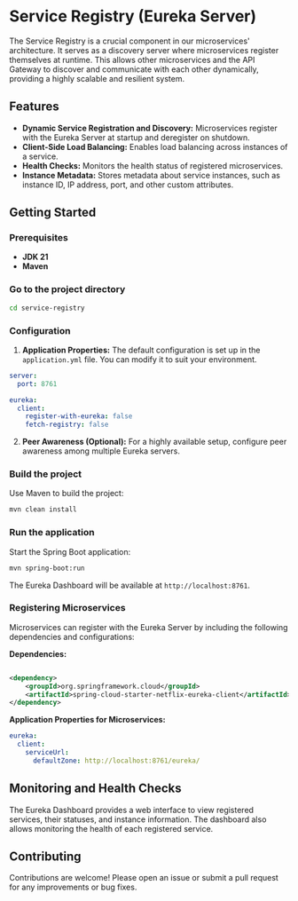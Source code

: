 # Service Registry (Eureka Server)

The Service Registry is a crucial component in our microservices' architecture. It serves as a discovery server where
microservices register themselves at runtime. This allows other microservices and the API Gateway to discover and
communicate with each other dynamically, providing a highly scalable and resilient system.

## Features

- **Dynamic Service Registration and Discovery:** Microservices register with the Eureka Server at startup and
  deregister on shutdown.
- **Client-Side Load Balancing:** Enables load balancing across instances of a service.
- **Health Checks:** Monitors the health status of registered microservices.
- **Instance Metadata:** Stores metadata about service instances, such as instance ID, IP address, port, and other
  custom attributes.

## Getting Started

### Prerequisites

- **JDK 21**
- **Maven**

### Go to the project directory

```sh
cd service-registry
```

### Configuration

1. **Application Properties:** The default configuration is set up in the `application.yml` file. You can modify it to
   suit your environment.

```yaml
server:
  port: 8761

eureka:
  client:
    register-with-eureka: false
    fetch-registry: false
```

2. **Peer Awareness (Optional):** For a highly available setup, configure peer awareness among multiple Eureka servers.

### Build the project

Use Maven to build the project:

```sh
mvn clean install
```

### Run the application

Start the Spring Boot application:

```bash
mvn spring-boot:run
```

The Eureka Dashboard will be available at `http://localhost:8761`.

### Registering Microservices

Microservices can register with the Eureka Server by including the following dependencies and configurations:

**Dependencies:**

```xml

<dependency>
    <groupId>org.springframework.cloud</groupId>
    <artifactId>spring-cloud-starter-netflix-eureka-client</artifactId>
</dependency>
```

**Application Properties for Microservices:**

```yaml
eureka:
  client:
    serviceUrl:
      defaultZone: http://localhost:8761/eureka/
```

## Monitoring and Health Checks

The Eureka Dashboard provides a web interface to view registered services, their statuses, and instance information. The
dashboard also allows monitoring the health of each registered service.

## Contributing

Contributions are welcome! Please open an issue or submit a pull request for any improvements or bug fixes.
